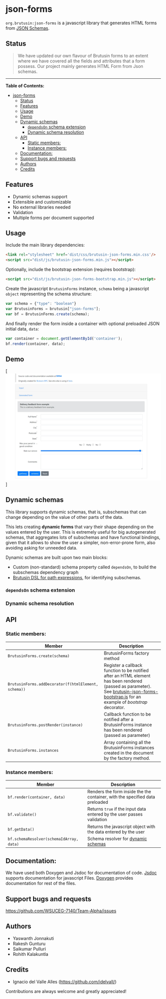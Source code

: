 # json-forms
`org.brutusin:json-forms` is a javascript library that generates HTML forms from [JSON Schemas](http://json-schema.org).

## Status
> We have updated our own flavour of Brutusin forms to an extent where we have covered all the fields and attributes that a form possess. Our project mainly generates HTML Form from Json schemas.

---
**Table of Contents:** 
- [json-forms](#json-forms)
  - [Status](#status)
  - [Features](#features)
  - [Usage](#usage)
  - [Demo](#demo)
  - [Dynamic schemas](#dynamic-schemas)
    - [`dependsOn` schema extension](#dependson-schema-extension)
    - [Dynamic schema resolution](#dynamic-schema-resolution)
  - [API](#api)
    - [Static members:](#static-members)
    - [Instance members:](#instance-members)
  - [Documentation:](#documentation)
  - [Support bugs and requests](#support-bugs-and-requests)
  - [Authors](#authors)
  - [Credits](#credits)

## Features
* Dynamic schemas support
* Extensible and customizable
* No external libraries needed
* Validation
* Multiple forms per document supported

## Usage
Include the main library dependencies:
```html
<link rel="stylesheet" href='dist/css/brutusin-json-forms.min.css'/>
<script src="dist/js/brutusin-json-forms.min.js"></script>
```
Optionally, include the bootstrap extension (requires bootstrap):
```html
<script src="dist/js/brutusin-json-forms-bootstrap.min.js"></script>
```
Create the javascript `BrutusinForms` instance, `schema` being a javascript `object` representing the schema structure:
```javascript
var schema = {"type": "boolean"}
var BrutusinForms = brutusin["json-forms"];
var bf = BrutusinForms.create(schema);
```
And finally render the form inside a container with optional preloaded JSON initial data, `data`:
```javascript
var container = document.getElementById('container');
bf.render(container, data);
```

## Demo

[![demo](https://raw.githubusercontent.com/WSUCEG-7140/Team-Alpha/master/img/json-forms-demo.jpg)]


## Dynamic schemas
This library supports dynamic schemas, that is, subschemas that can change depending on the value of other parts of the data.

This lets creating **dynamic forms** that vary their shape depending on the values entered by the user. This is extremely useful for big autogenerated schemas, that aggregates lots of subschemas and have functional bindings, given that it allows to show the user a simpler, non-error-prone form, also avoiding asking for unneeded data.

Dynamic schemas are built upon two main blocks: 
* Custom (non-standard) schema property called `dependsOn`, to build the subschemas dependency graph 
* [Brutusin DSL for path expressions](https://github.com/brutusin/json#path-expressions), for identifying subschemas.

### `dependsOn` schema extension
### Dynamic schema resolution

## API
### Static members:

Member|Description
------| -------
`BrutusinForms.create(schema)`|BrutusinForms factory method
`BrutusinForms.addDecorator(f(htmlElement, schema))`| Register a callback function to be notified after an HTML element has been rendered (passed as parameter). See [brutusin-json-forms-bootstrap.js](src/js/brutusin-json-forms-bootstrap.js) for an example of *bootstrap* decorator.
`BrutusinForms.postRender(instance)`|Callback function to be notified after a BrutusinForms instance has been rendered (passed as parameter)
`BrutusinForms.instances`|Array containing all the BrutusinForms instances created in the document by the factory method.

### Instance members:

Member|Description
------| -------
`bf.render(container, data)`| Renders the form inside the the container, with the specified data preloaded
`bf.validate()`| Returns `true` if the input data entered by the user passes validation
`bf.getData()`| Returns the javascript object with the data entered by the user
`bf.schemaResolver(schemaIdArray, data)`| Schema resolver for [dynamic schemas](#dynamic-schemas)

## Documentation:

We have used both Doxygen and Jsdoc for documentation of code. [Jsdoc]() supports documentation for javascript Files. [Doxygen]() provides documentation for rest of the files.

## Support bugs and requests

https://github.com/WSUCEG-7140/Team-Alpha/issues

## Authors

* Yaswanth Jonnakuti
* Rakesh Gunturu
* Saikumar Pulluri
* Rohith Kalakuntla


## Credits
- Ignacio del Valle Alles (<https://github.com/idelvall/>)

Contributions are always welcome and greatly appreciated!